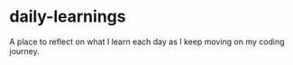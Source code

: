 # daily-learnings
A place to reflect on what I learn each day as I keep moving on my coding journey.
